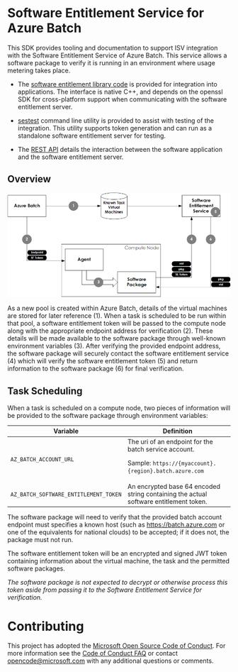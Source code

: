 # Software Entitlement Service for Azure Batch

This SDK provides tooling and documentation to support ISV integration with the Software Entitlement Service of Azure Batch. This service allows a software package to verify it is running in an environment where usage metering takes place.

* The [software entitlement library code](src/Microsoft.Azure.Batch.SoftwareEntitlement.Client.Native) is provided for integration into applications.  The interface is native C++, and depends on the openssl SDK for cross-platform support when communicating with the software entitlement server. 

* [sestest](src\sestest) command line utility is provided to assist with testing of the integration. This utility supports token generation and can run as a standalone software entitlement server for testing.

* The [REST API](src\Microsoft.Azure.Batch.SoftwareEntitlement.Server) details the interaction between the software application and the software entitlement server.

## Overview

<img src="img/interaction.png">

As a new pool is created within Azure Batch, details of the virtual machines are stored for later reference (1). When a task is scheduled to be run within that pool, a software entitlement token will be passed to the compute node along with the appropriate endpoint address for verification (2). These details will be made available to the software package through well-known environment variables (3). After verifying the provided endpoint address, the software package will securely contact the software entitlement service (4) which will verify the software entitlement token (5) and return information to the software package (6) for final verification.

## Task Scheduling

When a task is scheduled on a compute node, two pieces of information will be provided to the software package through environment variables:

| Variable                              | Definition                                                                                                        |
| ------------------------------------- | ----------------------------------------------------------------------------------------------------------------- |
| `AZ_BATCH_ACCOUNT_URL`                | The uri of an endpoint for the batch service account. <p/> Sample: `https://{myaccount}.{region}.batch.azure.com` |
| `AZ_BATCH_SOFTWARE_ENTITLEMENT_TOKEN` | An encrypted base 64 encoded string containing the actual software entitlement token.                             |

The software package will need to verify that the provided batch account endpoint must specifies a known host (such as https://batch.azure.com or one of the equivalents for national clouds) to be accepted; if it does not, the package must not run.

The software entitlement token will be an encrypted and signed JWT token containing information about the virtual machine, the task and the permitted software packages.

*The software package is not expected to decrypt or otherwise process this token aside from passing it to the Software Entitlement Service for verification.*

# Contributing

This project has adopted the [Microsoft Open Source Code of Conduct](https://opensource.microsoft.com/codeofconduct/). For more information see the [Code of Conduct FAQ](https://opensource.microsoft.com/codeofconduct/faq/) or contact [opencode@microsoft.com](mailto:opencode@microsoft.com) with any additional questions or comments.
